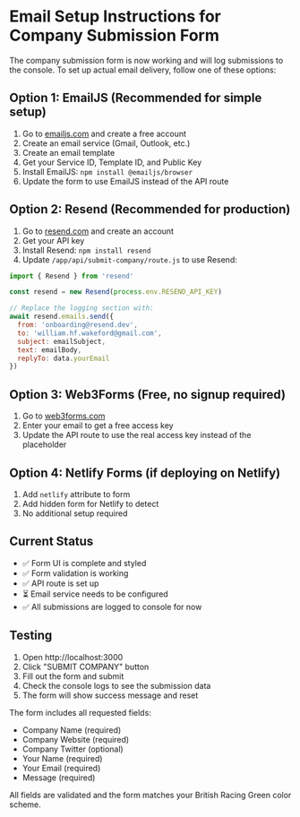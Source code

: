 # Email Setup Instructions for Company Submission Form

The company submission form is now working and will log submissions to the console. To set up actual email delivery, follow one of these options:

## Option 1: EmailJS (Recommended for simple setup)

1. Go to [emailjs.com](https://www.emailjs.com/) and create a free account
2. Create an email service (Gmail, Outlook, etc.)
3. Create an email template
4. Get your Service ID, Template ID, and Public Key
5. Install EmailJS: `npm install @emailjs/browser`
6. Update the form to use EmailJS instead of the API route

## Option 2: Resend (Recommended for production)

1. Go to [resend.com](https://resend.com/) and create an account
2. Get your API key
3. Install Resend: `npm install resend`
4. Update `/app/api/submit-company/route.js` to use Resend:

```javascript
import { Resend } from 'resend'

const resend = new Resend(process.env.RESEND_API_KEY)

// Replace the logging section with:
await resend.emails.send({
  from: 'onboarding@resend.dev',
  to: 'william.hf.wakeford@gmail.com',
  subject: emailSubject,
  text: emailBody,
  replyTo: data.yourEmail
})
```

## Option 3: Web3Forms (Free, no signup required)

1. Go to [web3forms.com](https://web3forms.com/)
2. Enter your email to get a free access key
3. Update the API route to use the real access key instead of the placeholder

## Option 4: Netlify Forms (if deploying on Netlify)

1. Add `netlify` attribute to form
2. Add hidden form for Netlify to detect
3. No additional setup required

## Current Status

- ✅ Form UI is complete and styled
- ✅ Form validation is working
- ✅ API route is set up
- ⏳ Email service needs to be configured
- ✅ All submissions are logged to console for now

## Testing

1. Open http://localhost:3000
2. Click "SUBMIT COMPANY" button
3. Fill out the form and submit
4. Check the console logs to see the submission data
5. The form will show success message and reset

The form includes all requested fields:
- Company Name (required)
- Company Website (required)
- Company Twitter (optional)
- Your Name (required)
- Your Email (required)
- Message (required)

All fields are validated and the form matches your British Racing Green color scheme.
